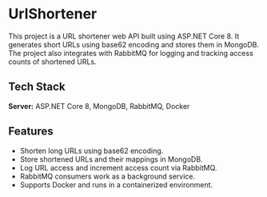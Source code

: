 
# UrlShortener

This project is a URL shortener web API built using ASP.NET Core 8. It generates short URLs using base62 encoding and stores them in MongoDB. The project also integrates with RabbitMQ for logging and tracking access counts of shortened URLs.


## Tech Stack

**Server:** ASP.NET Core 8, MongoDB, RabbitMQ, Docker


## Features

- Shorten long URLs using base62 encoding.
- Store shortened URLs and their mappings in MongoDB.
- Log URL access and increment access count via RabbitMQ.
- RabbitMQ consumers work as a background service.
- Supports Docker and runs in a containerized environment.

